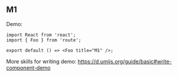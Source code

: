 
## M1

Demo:

```tsx
import React from 'react';
import { Foo } from 'route';

export default () => <Foo title="M1" />;
```

More skills for writing demo: https://d.umijs.org/guide/basic#write-component-demo

